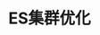

# ES集群优化  

<!-- 
Elasticsearch服务器开发（第2版）  7.3章  


https://blog.csdn.net/qq_43716478/article/details/108698775
https://blog.csdn.net/weixin_45268711/article/details/124070419

-->